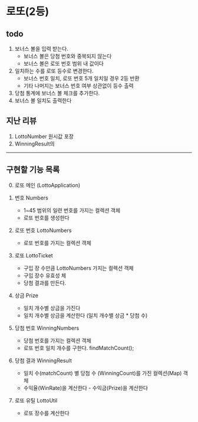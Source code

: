 # 로또(2등)

## todo 
1. 보너스 볼을 입력 받는다.
    - 보너스 볼은 당첨 번호와 중복되지 않는다
    - 보너스 볼은 로또 번호 범위 내 값이다
2. 일치하는 수를 로또 등수로 변경한다.
    - 보너스 번호 일치, 로또 번호 5개 일치일 경우 2등 반환
    - 기타 나머지는 보너스 번호 여부 상관없이 등수 출력
3. 당첨 통계에 보너스 볼 체크를 추가한다.
4. 보너스 볼 일치도 출력한다

## 지난 리뷰
1. LottoNumber<Integer> 원시값 포장
2. WinningResult의 


---
## 구현할 기능 목록
0. 로또 메인 (LottoApplication)
    
1. 번호 Numbers
    - 1~45 범위의 일련 번호를 가지는 컬렉션 객체
    - 로또 번호를 생성한다
    
2. 로또 번호 LottoNumbers 
    - 로또 번호를 가지는 컬렉션 객체
    
3. 로또 LottoTicket
    - 구입 장 수만큼 LottoNumbers 가지는 컬렉션 객체
    - 구입 장수 유효성 체
    + 당첨 결과를 만든다. 
    
4. 상금 Prize
    - 일치 개수별 상금을 가진다
    - 일치 개수별 상금을 계산한다 (일치 개수별 상금 * 당첨 수)         

5. 당첨 번호 WinningNumbers
    - 당첨 번호를 가지는 컬렉션 객체
    - 로또 번호 일치 개수를 구한다. findMatchCount();

6. 당첨 결과 WinningResult       
    - 일치 수(matchCount) 별 당첨 수 (WinningCount)를 가진 컬렉션(Map) 객체
    - 수익율(WinRate)을 계산한다
          - 수익금(Prize)을 계산한다
    
7. 로또 유틸 LottoUtil
    - 로또 장수를 계산한다
   